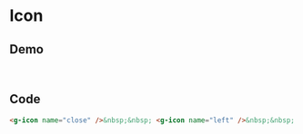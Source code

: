 # Icon

## Demo

<script setup>
import GIcon from '../../src/components/icon/icon.vue'
</script>

<g-icon name="close"/>&nbsp;&nbsp;
<g-icon name="left"/>&nbsp;&nbsp;
<g-icon name="right"/>

## Code

```html
<g-icon name="close" />&nbsp;&nbsp; <g-icon name="left" />&nbsp;&nbsp; <g-icon name="right" />
```
